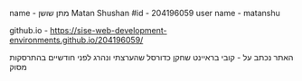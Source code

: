 name - מתן שושן Matan Shushan
#id - 204196059
user name - matanshu

github.io - https://sise-web-development-environments.github.io/204196059/

האתר נכתב על - קובי בראיינט שחקן כדורסל שהערצתי ונהרג לפני חודשיים בהתרסקות מסוק 
